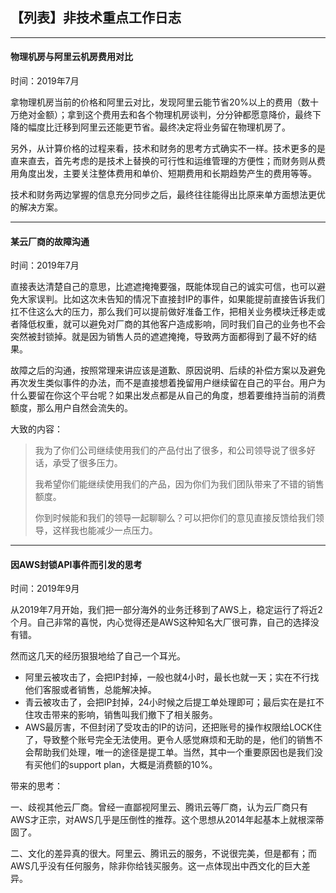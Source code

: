 ## 【列表】非技术重点工作日志

---

#### 物理机房与阿里云机房费用对比

时间：2019年7月

拿物理机房当前的价格和阿里云对比，发现阿里云能节省20%以上的费用（数十万绝对金额）；拿到这个费用去和各个物理机房谈判，分分钟都愿意降价，最终下降的幅度比迁移到阿里云还能更节省。最终决定将业务留在物理机房了。

另外，从计算价格的过程来看，技术和财务的思考方式确实不一样。技术更多的是直来直去，首先考虑的是技术上替换的可行性和运维管理的方便性；而财务则从费用角度出发，主要关注整体费用和单价、短期费用和长期趋势产生的费用等等。

技术和财务两边掌握的信息充分同步之后，最终往往能得出比原来单方面想法更优的解决方案。

---

#### 某云厂商的故障沟通

时间：2019年7月

直接表达清楚自己的意思，比遮遮掩掩要强，既能体现自己的诚实可信，也可以避免大家误判。比如这次未告知的情况下直接封IP的事件，如果能提前直接告诉我们扛不住这么大的压力，那么我们可以提前做好准备工作，把相关业务模块迁移走或者降低权重，就可以避免对厂商的其他客户造成影响，同时我们自己的业务也不会突然被封锁掉。就是因为销售人员的遮遮掩掩，导致两方面都得到了最不好的结果。

故障之后的沟通，按照常理来讲应该是道歉、原因说明、后续的补偿方案以及避免再次发生类似事件的办法，而不是直接想着挽留用户继续留在自己的平台。用户为什么要留在你这个平台呢？如果出发点都是从自己的角度，想着要维持当前的消费额度，那么用户自然会流失的。

大致的内容：

> 我为了你们公司继续使用我们的产品付出了很多，和公司领导说了很多好话，承受了很多压力。
>
> 我希望你们能继续使用我们的产品，因为你们为我们团队带来了不错的销售额度。
>
> 你到时候能和我们的领导一起聊聊么？可以把你们的意见直接反馈给我们领导，这样我也能减少一点压力。

---

#### 因AWS封锁API事件而引发的思考

时间：2019年9月

从2019年7月开始，我们把一部分海外的业务迁移到了AWS上，稳定运行了将近2个月。自己非常的喜悦，内心觉得还是AWS这种知名大厂很可靠，自己的选择没有错。

然而这几天的经历狠狠地给了自己一个耳光。

* 阿里云被攻击了，会把IP封掉，一般也就4小时，最长也就一天；实在不行找他们客服或者销售，总能解决掉。
* 青云被攻击了，会把IP封掉，24小时候之后提工单处理即可；最后实在是扛不住攻击带来的影响，销售叫我们撤下了相关服务。
* AWS最厉害，不但封闭了受攻击的IP的访问，还把账号的操作权限给LOCK住了，导致整个账号完全无法使用。更令人感觉麻烦和无助的是，他们的销售不会帮助我们处理，唯一的途径是提工单。当然，其中一个重要原因也是我们没有买他们的support plan，大概是消费额的10%。

带来的思考：

一、歧视其他云厂商。曾经一直鄙视阿里云、腾讯云等厂商，认为云厂商只有AWS才正宗，对AWS几乎是压倒性的推荐。这个思想从2014年起基本上就根深蒂固了。

二、文化的差异真的很大。阿里云、腾讯云的服务，不说很完美，但是都有；而AWS几乎没有任何服务，除非你给钱买服务。这一点体现出中西文化的巨大差异。


